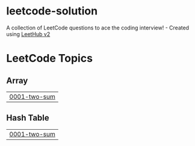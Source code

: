 # leetcode-solution
A collection of LeetCode questions to ace the coding interview! - Created using [LeetHub v2](https://github.com/arunbhardwaj/LeetHub-2.0)

<!---LeetCode Topics Start-->
# LeetCode Topics
## Array
|  |
| ------- |
| [0001-two-sum](https://github.com/SwayamRP/leetcode-solution/tree/master/0001-two-sum) |
## Hash Table
|  |
| ------- |
| [0001-two-sum](https://github.com/SwayamRP/leetcode-solution/tree/master/0001-two-sum) |
<!---LeetCode Topics End-->
